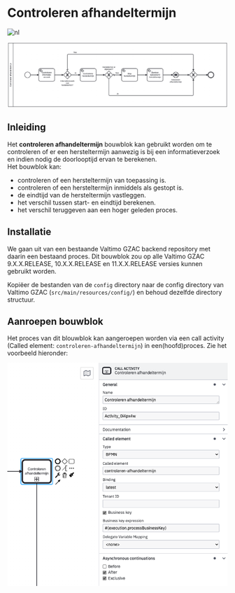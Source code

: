 # Controleren afhandeltermijn
![nl](https://img.shields.io/badge/lang-nl-g.svg)

![controleren-afhandeltermijn](controleren-afhandeltermijn.png)
## Inleiding
Het **controleren afhandeltermijn** bouwblok kan gebruikt worden om te controleren 
of er een hersteltermijn aanwezig is bij een informatieverzoek en indien nodig de doorlooptijd ervan te berekenen.  
Het bouwblok kan: 
- controleren of een hersteltermijn van toepassing is.
- controleren of een hersteltermijn inmiddels als gestopt is.
- de eindtijd van de hersteltermijn vastleggen.
- het verschil tussen start- en eindtijd berekenen.
- het verschil teruggeven aan een hoger geleden proces.
   
## Installatie
We gaan uit van een bestaande Valtimo GZAC backend repository met daarin een bestaand proces.
Dit bouwblok zou op alle Valtimo GZAC 9.X.X.RELEASE, 10.X.X.RELEASE en 11.X.X.RELEASE versies kunnen gebruikt worden.

Kopiëer de bestanden van de `config` directory naar de config directory van Valtimo GZAC (`src/main/resources/config/`)
en behoud dezelfde directory structuur.

## Aanroepen bouwblok

Het proces van dit blouwblok kan aangeroepen worden via een call activity (Called element: `controleren-afhandeltermijn`) 
in een(hoofd)proces. Zie het voorbeeld hieronder:

![example-call-activity](example-call-activity.png)
